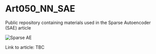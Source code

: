 # Art050_NN_SAE
Public repository containing materials used in the Sparse Autoencoder (SAE) article

![Sparse AE](https://user-images.githubusercontent.com/24861699/166179891-d7fdefa9-d33a-442c-9ee8-fb139d0d001b.png)

Link to article: TBC
